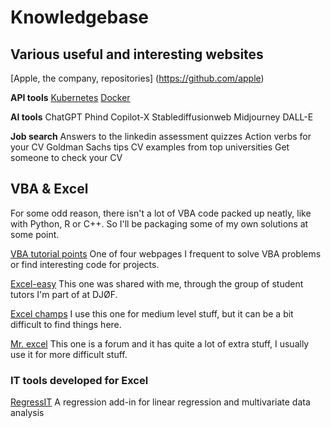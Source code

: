 # Knowledgebase


## Various useful and interesting websites
[Apple, the company, repositories] (https://github.com/apple)

**API tools**
[Kubernetes](https://kind.sigs.k8s.io/)
[Docker](https://docs.docker.com/desktop/install/windows-install/)

**AI tools**
ChatGPT
Phind
Copilot-X
Stablediffusionweb
Midjourney
DALL-E


**Job search**
Answers to the linkedin assessment quizzes
Action verbs for your CV
Goldman Sachs tips
CV examples from top universities
Get someone to check your CV



## VBA & Excel
For some odd reason, there isn't a lot of VBA code packed up neatly, like with Python, R or C++. So I'll be packaging some of my own solutions at some point.

[VBA tutorial points](https://www.tutorialspoint.com/vba/index.htm) One of four webpages I frequent to solve VBA problems or find interesting code for projects.

[Excel-easy](https://www.excel-easy.com/vba.html) This one was shared with me, through the group of student tutors I'm part of at DJØF.

[Excel champs](https://excelchamps.com/vba/) I use this one for medium level stuff, but it can be a bit difficult to find things here.

[Mr. excel](https://www.mrexcel.com/board/) This one is a forum and it has quite a lot of extra stuff, I usually use it for more difficult stuff.

### IT tools developed for Excel
[RegressIT](https://regressit.com/index.html)  A regression add-in for linear regression and multivariate data analysis
